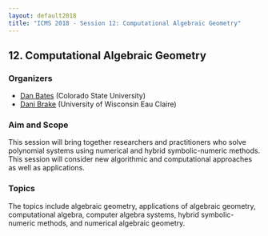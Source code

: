 ```yaml
---
layout: default2018
title: "ICMS 2018 - Session 12: Computational Algebraic Geometry"
---
```

## 12. Computational Algebraic Geometry

### Organizers

*   [Dan Bates](mailto:bates@math.colostate.edu) (Colorado State University)
*   [Dani Brake](mailto:brakeda@uwec.edu) (University of Wisconsin Eau Claire)

### Aim and Scope

This session will bring together researchers and practitioners who solve polynomial systems using numerical and hybrid symbolic-numeric methods. This session will consider new algorithmic and computational approaches as well as applications.

### Topics

The topics include algebraic geometry, applications of algebraic geometry, computational algebra, computer algebra systems, hybrid symbolic-numeric methods, and numerical algebraic geometry. 

